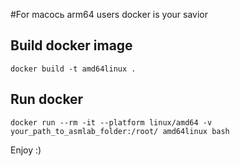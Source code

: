 
#For macocь arm64 users docker is your savior

## Build docker image
```
docker build -t amd64linux .
```
## Run docker 
```
docker run --rm -it --platform linux/amd64 -v your_path_to_asmlab_folder:/root/ amd64linux bash
```

Enjoy :)
